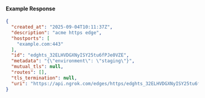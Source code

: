 <!-- Code generated for API Clients. DO NOT EDIT. -->

#### Example Response

```json
{
  "created_at": "2025-09-04T10:11:37Z",
  "description": "acme https edge",
  "hostports": [
    "example.com:443"
  ],
  "id": "edghts_32ELHVDGXNyISY25tu6fPJe0VZE",
  "metadata": "{\"environment\": \"staging\"}",
  "mutual_tls": null,
  "routes": [],
  "tls_termination": null,
  "uri": "https://api.ngrok.com/edges/https/edghts_32ELHVDGXNyISY25tu6fPJe0VZE"
}
```
